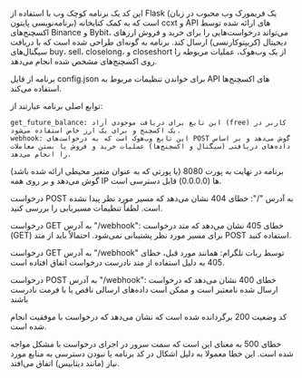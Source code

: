 این کد یک برنامه کوچک وب با استفاده از Flask (یک فریمورک وب محبوب در زبان برنامه‌نویسی پایتون) است که به کمک کتابخانه ccxt و API های ارائه شده توسط اکسچنج‌های Binance و Bybit، می‌تواند درخواست‌هایی را برای خرید و فروش ارزهای دیجیتال (کریپتوکارنسی) ارسال کند. برنامه به گونه‌ای طراحی شده است که با دریافت سیگنال‌های buy، sell، closelong، و closeshort از یک وب‌هوک، عملیات مربوطه را روی اکسچنج‌های مشخص شده انجام می‌دهد.

برنامه از فایل config.json برای خواندن تنظیمات مربوط به API های اکسچنج‌ها استفاده می‌کند.

توابع اصلی برنامه عبارتند از:

    get_future_balance: این تابع برای دریافت موجودی آزاد (free) کاربر در یک اکسچنج و برای یک ارز خاص استفاده می‌شود.
    webhook: این تابع وب‌هوک است که به درخواست‌های POST گوش می‌دهد و بر اساس داده‌های دریافتی (سیگنال و اکسچنج‌ها) عملیات خرید و فروش یا بستن معاملات را انجام می‌دهد.

برنامه در نهایت به پورت 8080 (یا پورتی که به عنوان متغیر محیطی ارائه شده باشد) گوش می‌دهد و بر روی همه IP ها (0.0.0.0) قابل دسترسی است.

درخواست POST به آدرس "/":
خطای 404 نشان می‌دهد که مسیر مورد نظر پیدا نشده است. لطفاً تنظیمات مسیریابی را بررسی کنید.

درخواست GET به آدرس "/webhook":
خطای 405 نشان می‌دهد که متد درخواست (GET) برای مسیر مورد نظر پشتیبانی نمی‌شود. احتمالاً باید از متد POST استفاده کنید.

درخواست GET به آدرس "/webhook" توسط ربات تلگرام:
همانند مورد قبل، خطای 405 به دلیل استفاده از متد نادرست درخواست اتفاق افتاده است.

درخواست POST به آدرس "/webhook":
خطای 400 نشان می‌دهد که درخواست ارسال شده نامعتبر است و ممکن است داده‌های ارسالی ناقص یا با فرمت نادرست باشند

کد وضعیت 200 برگردانده شده است که نشان می‌دهد که درخواست با موفقیت انجام شده است.

خطای 500 به معنای این است که سمت سرور در اجرای درخواست با مشکل مواجه شده است. این خطا معمولا به دلیل اشکال در کد برنامه یا نبودن دسترسی به منابع مورد نیاز (مانند دیتابیس) اتفاق می‌افتد.

